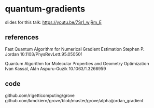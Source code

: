 # quantum-gradients
slides for this talk: https://youtu.be/7Sr1_wjRm_E

## references
Fast Quantum Algorithm for Numerical Gradient Estimation
Stephen P. Jordan
10.1103/PhysRevLett.95.050501

Quantum Algorithm for Molecular Properties and Geometry Optimization
Ivan Kassal, Alán Aspuru-Guzik
10.1063/1.3266959 

## code
github.com/rigetticomputing/grove github.com/kmckiern/grove/blob/master/grove/alpha/jordan_gradient
